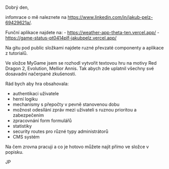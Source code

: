 Dobrý den,

infomrace o mě naleznete na https://www.linkedin.com/in/jakub-pelz-69429621a/.

Funční aplikace najdete na: - https://weather-app-theta-ten.vercel.app/
                            - https://game-status-pt0414plf-jakubpelz.vercel.app/

Na gitu pod public složkami najdete ruzné převzaté componenty a aplikace z tutorialů.

Ve složce MyGame jsem se rozhodl vytvořit textovou hru na motivy Red Dragon 2, Evolution, Mellior Annis.
Tak abych zde uplatnil všechny své dosavadní načerpané zkušenosti.

Rád bych aby hra obsahovala:

  - authentikaci uživatele
  - herní logiku
  - mechanismy s přepočty v pevně stanovenou dobu
  - možnost odesílání zpráv mezi uživateli s ruznou prioritou a zabezpečením
  - zpracovnání form formulářů
  - statistiky
  - security routes pro různé typy administrátorů
  - CMS systém

Na čem zrovna pracuji a co je hotovo můžete najít přímo ve složce v popisku.

JP
